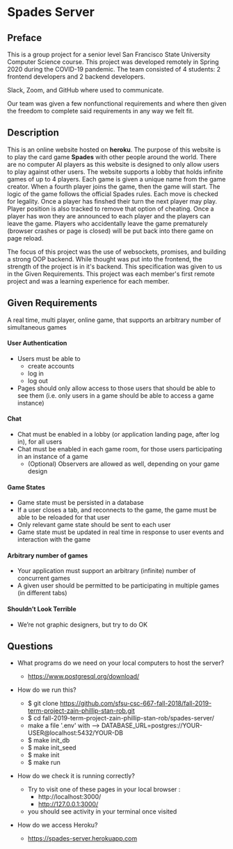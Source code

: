 # Spades Server

## Preface

This is a group project for a senior level San Francisco State University Computer Science course. This project was developed remotely in Spring 2020 during the COVID-19 pandemic. The team consisted of 4 students: 2 frontend developers and 2 backend developers.

Slack, Zoom, and GitHub where used to communicate.

Our team was given a few nonfunctional requirements and where then given the freedom to complete said requirements in any way we felt fit.

## Description

This is an online website hosted on **heroku**. The purpose of this website is to play the card game **Spades** with other people around the world. There are no computer AI players as this website is designed to only allow users to play against other users. The website supports a lobby that holds infinite games of up to 4 players. Each game is given a unique name from the game creator. When a fourth player joins the game, then the game will start. The logic of the game follows the official Spades rules. Each move is checked for legality. Once a player has finshed their turn the next player may play. Player position is also tracked to remove that option of cheating. Once a player has won they are announced to each player and the players can leave the game. Players who accidentally leave the game prematurely (browser crashes or page is closed) will be put back into there game on page reload.

The focus of this project was the use of websockets, promises, and building a strong OOP backend. While thought was put into the frontend, the strength of the project is in it's backend. This specification was given to us in the Given Requirements. This project was each member's first remote project and was a learning experience for each member. 

## Given Requirements 

A real time, multi player, online game, that supports an
arbitrary number of simultaneous games

#### User Authentication 

* Users must be able to
  * create accounts
  * log in
  * log out
* Pages should only allow access to those users that should be able to see them (i.e. only users in a game should be able to access a game instance)

#### Chat

* Chat must be enabled in a lobby (or application landing page, after log in), for all users
* Chat must be enabled in each game room, for those users participating in an instance of a game
  * (Optional) Observers are allowed as well, depending on your game design
  
#### Game States

* Game state must be persisted in a database
* If a user closes a tab, and reconnects to the game, the game must be able to be reloaded for that user
* Only relevant game state should be sent to each user
* Game state must be updated in real time in response to user events and interaction with the game

#### Arbitrary number of games

* Your application must support an arbitrary (infinite) number of concurrent games
* A given user should be permitted to be participating in multiple games (in different tabs)

#### Shouldn’t Look Terrible

* We’re not graphic designers, but try to do OK

## Questions
  * What programs do we need on your local computers to host the server? 
      * https://www.postgresql.org/download/
      
  * How do we run this? 
      * $ git clone https://github.com/sfsu-csc-667-fall-2018/fall-2019-term-project-zain-phillip-stan-rob.git
      * $ cd fall-2019-term-project-zain-phillip-stan-rob/spades-server/
      * make a file '.env' with --> DATABASE_URL=postgres://YOUR-USER@localhost:5432/YOUR-DB
      * $ make init_db
      * $ make init_seed
      * $ make init
      * $ make run
      
  * How do we check it is running correctly?
      * Try to visit one of these pages in your local browser :
          * http://localhost:3000/
          * http://127.0.0.1:3000/
      * you should see activity in your terminal once visited

  * How do we access Heroku?
      
      * https://spades-server.herokuapp.com

